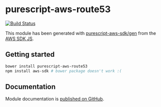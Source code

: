 # purescript-aws-route53

[![Build Status](https://app.wercker.com/status/5909b9e96d1080804b17a28f72f87b6b/s/master)](https://app.wercker.com/project/byKey/5909b9e96d1080804b17a28f72f87b6b)

This module has been generated with [purescript-aws-sdk/gen](https://github.com/purescript-aws-sdk/gen) from the [AWS SDK JS](https://github.com/aws/aws-sdk-js).

## Getting started

```sh
bower install purescript-aws-route53
npm install aws-sdk # bower package doesn't work :(
```

## Documentation

Module documentation is [published on GitHub](https://github.com/purescript-aws-sdk/purescript-aws-route53/tree/master/docs).
